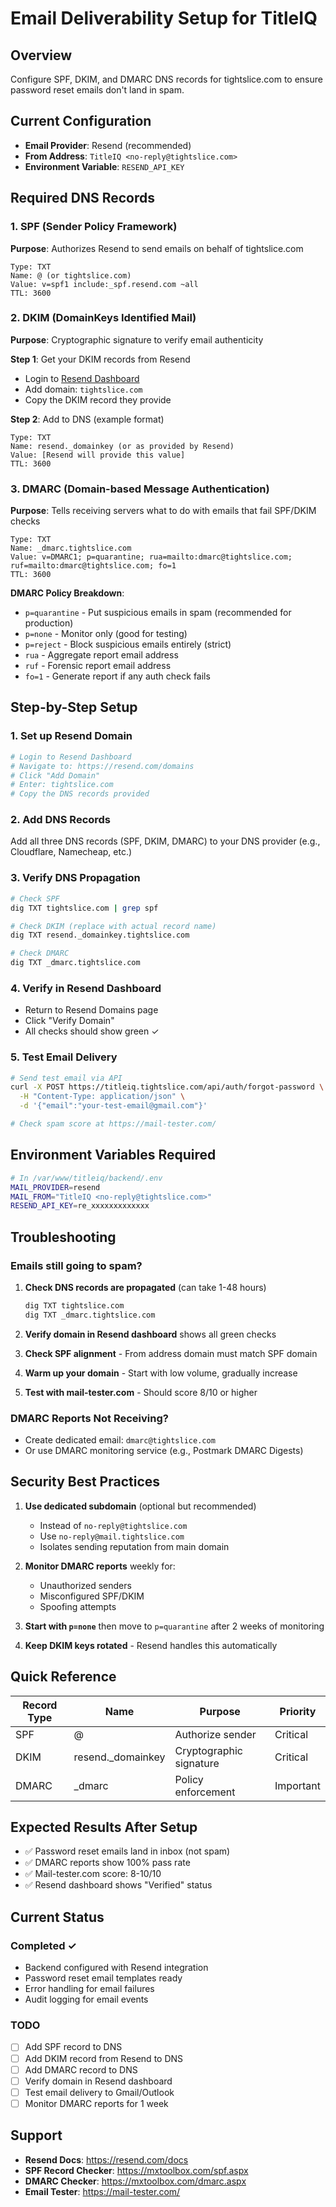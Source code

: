 # Email Deliverability Setup for TitleIQ

## Overview
Configure SPF, DKIM, and DMARC DNS records for tightslice.com to ensure password reset emails don't land in spam.

## Current Configuration
- **Email Provider**: Resend (recommended)
- **From Address**: `TitleIQ <no-reply@tightslice.com>`
- **Environment Variable**: `RESEND_API_KEY`

## Required DNS Records

### 1. SPF (Sender Policy Framework)
**Purpose**: Authorizes Resend to send emails on behalf of tightslice.com

```
Type: TXT
Name: @ (or tightslice.com)
Value: v=spf1 include:_spf.resend.com ~all
TTL: 3600
```

### 2. DKIM (DomainKeys Identified Mail)
**Purpose**: Cryptographic signature to verify email authenticity

**Step 1**: Get your DKIM records from Resend
- Login to [Resend Dashboard](https://resend.com/domains)
- Add domain: `tightslice.com`
- Copy the DKIM record they provide

**Step 2**: Add to DNS (example format)
```
Type: TXT
Name: resend._domainkey (or as provided by Resend)
Value: [Resend will provide this value]
TTL: 3600
```

### 3. DMARC (Domain-based Message Authentication)
**Purpose**: Tells receiving servers what to do with emails that fail SPF/DKIM checks

```
Type: TXT
Name: _dmarc.tightslice.com
Value: v=DMARC1; p=quarantine; rua=mailto:dmarc@tightslice.com; ruf=mailto:dmarc@tightslice.com; fo=1
TTL: 3600
```

**DMARC Policy Breakdown**:
- `p=quarantine` - Put suspicious emails in spam (recommended for production)
- `p=none` - Monitor only (good for testing)
- `p=reject` - Block suspicious emails entirely (strict)
- `rua` - Aggregate report email address
- `ruf` - Forensic report email address
- `fo=1` - Generate report if any auth check fails

## Step-by-Step Setup

### 1. Set up Resend Domain
```bash
# Login to Resend Dashboard
# Navigate to: https://resend.com/domains
# Click "Add Domain"
# Enter: tightslice.com
# Copy the DNS records provided
```

### 2. Add DNS Records
Add all three DNS records (SPF, DKIM, DMARC) to your DNS provider (e.g., Cloudflare, Namecheap, etc.)

### 3. Verify DNS Propagation
```bash
# Check SPF
dig TXT tightslice.com | grep spf

# Check DKIM (replace with actual record name)
dig TXT resend._domainkey.tightslice.com

# Check DMARC
dig TXT _dmarc.tightslice.com
```

### 4. Verify in Resend Dashboard
- Return to Resend Domains page
- Click "Verify Domain"
- All checks should show green ✓

### 5. Test Email Delivery
```bash
# Send test email via API
curl -X POST https://titleiq.tightslice.com/api/auth/forgot-password \
  -H "Content-Type: application/json" \
  -d '{"email":"your-test-email@gmail.com"}'

# Check spam score at https://mail-tester.com/
```

## Environment Variables Required

```bash
# In /var/www/titleiq/backend/.env
MAIL_PROVIDER=resend
MAIL_FROM="TitleIQ <no-reply@tightslice.com>"
RESEND_API_KEY=re_xxxxxxxxxxxxx
```

## Troubleshooting

### Emails still going to spam?
1. **Check DNS records are propagated** (can take 1-48 hours)
   ```bash
   dig TXT tightslice.com
   dig TXT _dmarc.tightslice.com
   ```

2. **Verify domain in Resend dashboard** shows all green checks

3. **Check SPF alignment** - From address domain must match SPF domain

4. **Warm up your domain** - Start with low volume, gradually increase

5. **Test with mail-tester.com** - Should score 8/10 or higher

### DMARC Reports Not Receiving?
- Create dedicated email: `dmarc@tightslice.com`
- Or use DMARC monitoring service (e.g., Postmark DMARC Digests)

## Security Best Practices

1. **Use dedicated subdomain** (optional but recommended)
   - Instead of `no-reply@tightslice.com`
   - Use `no-reply@mail.tightslice.com`
   - Isolates sending reputation from main domain

2. **Monitor DMARC reports** weekly for:
   - Unauthorized senders
   - Misconfigured SPF/DKIM
   - Spoofing attempts

3. **Start with `p=none`** then move to `p=quarantine` after 2 weeks of monitoring

4. **Keep DKIM keys rotated** - Resend handles this automatically

## Quick Reference

| Record Type | Name | Purpose | Priority |
|------------|------|---------|----------|
| SPF | @ | Authorize sender | Critical |
| DKIM | resend._domainkey | Cryptographic signature | Critical |
| DMARC | _dmarc | Policy enforcement | Important |

## Expected Results After Setup

- ✅ Password reset emails land in inbox (not spam)
- ✅ DMARC reports show 100% pass rate
- ✅ Mail-tester.com score: 8-10/10
- ✅ Resend dashboard shows "Verified" status

## Current Status

### Completed ✓
- Backend configured with Resend integration
- Password reset email templates ready
- Error handling for email failures
- Audit logging for email events

### TODO
- [ ] Add SPF record to DNS
- [ ] Add DKIM record from Resend to DNS
- [ ] Add DMARC record to DNS
- [ ] Verify domain in Resend dashboard
- [ ] Test email delivery to Gmail/Outlook
- [ ] Monitor DMARC reports for 1 week

## Support

- **Resend Docs**: https://resend.com/docs
- **SPF Record Checker**: https://mxtoolbox.com/spf.aspx
- **DMARC Checker**: https://mxtoolbox.com/dmarc.aspx
- **Email Tester**: https://mail-tester.com/
